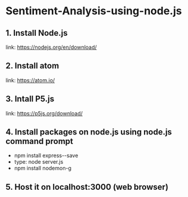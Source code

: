 # Sentiment-Analysis-using-node.js

## 1. Install Node.js
link: https://nodejs.org/en/download/

## 2. Install atom
link: https://atom.io/

## 3. Intall P5.js
link: https://p5js.org/download/

## 4. Install packages on node.js using node.js command prompt

* npm install express--save
* type: node server.js
* npm install nodemon-g

## 5. Host it on localhost:3000 (web browser)
